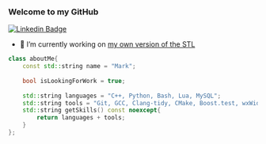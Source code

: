 ### Welcome to my GitHub

[![Linkedin Badge](https://img.shields.io/badge/-Shivix-blue?style=flat-square&logo=Linkedin&logoColor=white&link=https://www.linkedin.com/in/mark-oborne-534301196/)](https://www.linkedin.com/in/mark-oborne-534301196/)

- 🔭 I’m currently working on [my own version of the STL](https://github.com/Shivix/Shivix-Standard-Library)

```cpp
class aboutMe{
    const std::string name = "Mark";
    
    bool isLookingForWork = true;
    
    std::string languages = "C++, Python, Bash, Lua, MySQL";
    std::string tools = "Git, GCC, Clang-tidy, CMake, Boost.test, wxWidgets, OpenCV, Vulkan";
    std::string getSkills() const noexcept{
        return languages + tools;
    }
};
```
